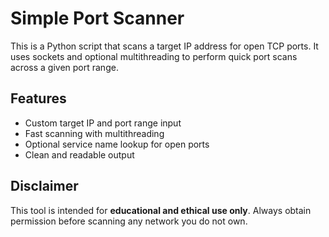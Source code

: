 # Simple Port Scanner

This is a Python script that scans a target IP address for open TCP ports. It uses sockets and optional multithreading to perform quick port scans across a given port range.

## Features

- Custom target IP and port range input
- Fast scanning with multithreading
- Optional service name lookup for open ports
- Clean and readable output

## Disclaimer

This tool is intended for **educational and ethical use only**. Always obtain permission before scanning any network you do not own.

